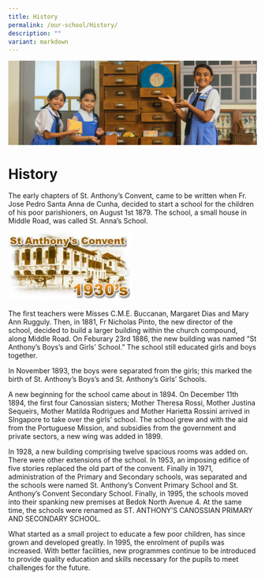 ```yaml
---
title: History
permalink: /our-school/History/
description: ""
variant: markdown
---
```

![](/images/Banners/banner_ourschool__2_.jpg)
# History
 
The early chapters of St. Anthony’s Convent, came to be written when Fr. Jose Pedro Santa Anna de Cunha, decided to start a school for the children of his poor parishioners, on August 1st 1879. The school, a small house in Middle Road, was called St. Anna’s School.

<img src="/images/History.jpeg" style="width:50%">


The first teachers were Misses C.M.E. Buccanan, Margaret Dias and Mary Ann Rugguly. Then, in 1881, Fr Nicholas Pinto, the new director of the school, decided to build a larger building within the church compound, along Middle Road. On Feburary 23rd 1886, the new building was named “St Anthony’s Boys’s and Girls’ School.” The school still educated girls and boys together.

In November 1893, the boys were separated from the girls; this marked the birth of St. Anthony’s Boys’s and St. Anthony’s Girls’ Schools.

A new beginning for the school came about in 1894. On December 11th 1894, the first four Canossian sisters; Mother Theresa Rossi, Mother Justina Sequeirs, Mother Matilda Rodrigues and Mother Harietta Rossini arrived in SIngapore to take over the girls’ school. The school grew and with the aid from the Portuguese Mission, and subsidies from the government and private sectors, a new wing was added in 1899.

In 1928, a new building comprising twelve spacious rooms was added on. There were other extensions of the school. In 1953, an imposing edifice of five stories replaced the old part of the convent. Finally in 1971, administration of the Primary and Secondary schools, was separated and the schools were named St. Anthony’s Convent Primary School and St. Anthony’s Convent Secondary School. Finally, in 1995, the schools moved into their spanking new premises at Bedok North Avenue 4. At the same time, the schools were renamed as ST. ANTHONY’S CANOSSIAN PRIMARY AND SECONDARY SCHOOL.

What started as a small project to educate a few poor children, has since grown and developed greatly. In 1995, the enrolment of pupils was increased. With better facilities, new programmes continue to be introduced to provide quality education and skills necessary for the pupils to meet challenges for the future.